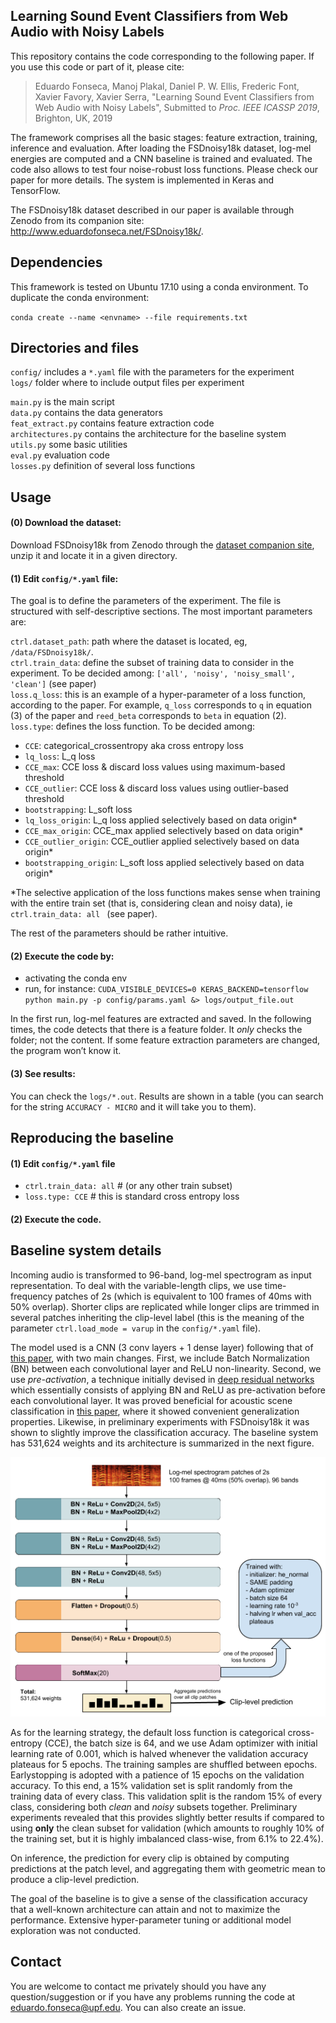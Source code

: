 
## Learning Sound Event Classifiers from Web Audio with Noisy Labels

This repository contains the code corresponding to the following paper. If you use this code or part of it, please cite:

>Eduardo Fonseca, Manoj Plakal, Daniel P. W. Ellis, Frederic Font, Xavier Favory, Xavier Serra, "Learning Sound Event Classifiers from Web Audio with Noisy Labels", Submitted to *Proc. IEEE ICASSP 2019*, Brighton, UK, 2019

The framework comprises all the basic stages: feature extraction, training, inference and evaluation. After loading the FSDnoisy18k dataset, log-mel energies are computed and a CNN baseline is trained and evaluated. The code also allows to test four noise-robust loss functions. Please check our paper for more details. The system is implemented in Keras and TensorFlow.

The FSDnoisy18k dataset described in our paper is available through Zenodo from its companion site: <a href="http://www.eduardofonseca.net/FSDnoisy18k/" target="_blank">http://www.eduardofonseca.net/FSDnoisy18k/</a>. 

## Dependencies
This framework is tested on Ubuntu 17.10 using a conda environment. To duplicate the conda environment:

`conda create --name <envname> --file requirements.txt`


## Directories and files

`config/` includes a `*.yaml` file with the parameters for the experiment  
`logs/` folder where to include output files per experiment  

`main.py` is the main script  
`data.py` contains the data generators  
`feat_extract.py` contains feature extraction code  
`architectures.py` contains the architecture for the baseline system  
`utils.py` some basic utilities  
`eval.py` evaluation code  
`losses.py` definition of several loss functions  



## Usage

#### (0) Download the dataset:

Download FSDnoisy18k from Zenodo through the <a href="http://www.eduardofonseca.net/FSDnoisy18k/" target="_blank">dataset companion site</a>, unzip it and locate it in a given directory.

#### (1) Edit `config/*.yaml` file:

The goal is to define the parameters of the experiment. The file is structured with self-descriptive sections. The most important parameters are: 

`ctrl.dataset_path`: path where the dataset is located, eg, `/data/FSDnoisy18k/`.   
`ctrl.train_data`: define the subset of training data to consider in the experiment. To be decided among: `['all', 'noisy', 'noisy_small', 'clean']` (see paper)   
`loss.q_loss`: this is an example of a hyper-parameter of a loss function, according to the paper. For example, `q_loss` corresponds to `q` in equation (3) of the paper and `reed_beta` corresponds to `beta` in equation (2).  
`loss.type`: defines the loss function. To be decided among:

  - `CCE`: categorical_crossentropy aka cross entropy loss
  - `lq_loss`: L_q loss
  - `CCE_max`: CCE loss & discard loss values using maximum-based threshold
  - `CCE_outlier`: CCE loss & discard loss values using outlier-based threshold
  - `bootstrapping`: L_soft loss
  - `lq_loss_origin`: L_q loss applied selectively based on data origin*
  - `CCE_max_origin`: CCE_max applied selectively based on data origin*
  - `CCE_outlier_origin`: CCE_outlier applied selectively based on data origin*
  - `bootstrapping_origin`: L_soft loss applied selectively based on data origin*

*The selective application of the loss functions makes sense when training with the entire train set (that is, considering clean and noisy data), ie `ctrl.train_data: all ` (see paper).

The rest of the parameters should be rather intuitive.


#### (2) Execute the code by:
- activating the conda env 
- run, for instance: `CUDA_VISIBLE_DEVICES=0 KERAS_BACKEND=tensorflow python main.py -p config/params.yaml &> logs/output_file.out`

In the first run, log-mel features are extracted and saved. In the following times, the code detects that there is a feature folder. It *only* checks the folder; not the content. If some feature extraction parameters are changed, the program won’t know it.

#### (3) See results:

You can check the `logs/*.out`. Results are shown in a table (you can search for the string `ACCURACY - MICRO` and it will take you to them).


## Reproducing the baseline

#### (1) Edit `config/*.yaml` file

  - `ctrl.train_data: all` # (or any other train subset)
  - `loss.type: CCE` # this is standard cross entropy loss
 
#### (2) Execute the code.

## Baseline system details

Incoming audio is transformed to 96-band, log-mel spectrogram as input representation.
To deal with the variable-length clips, we use time-frequency patches of 2s (which is equivalent to 100 frames of 40ms with 50% overlap). Shorter clips are replicated while longer clips are trimmed in several patches inheriting the clip-level label (this is the meaning of the parameter `ctrl.load_mode = varup` in the `config/*.yaml` file).


The model used is a CNN (3 conv layers + 1 dense layer) following that of <a href="https://arxiv.org/abs/1608.04363" target="_blank">this paper</a>, with two main changes. First, we include Batch Normalization (BN) between each convolutional layer and ReLU non-linearity. Second, we use *pre-activation*, a technique initially devised in <a href="https://arxiv.org/abs/1603.05027" target="_blank">deep residual networks</a> which essentially consists of applying BN and ReLU as pre-activation before each convolutional layer.
It was proved beneficial for acoustic scene classification in <a href="https://arxiv.org/abs/1806.07506" target="_blank">this paper</a>, where it showed convenient generalization properties. Likewise, in preliminary experiments with FSDnoisy18k it was shown to slightly improve the classification accuracy. The baseline system has 531,624 weights and its architecture is summarized in the next figure.

<p align="center">

<img src="/figs/baseline_system_archi_v0.png" alt="baseline" width="550"/>

</p>

As for the learning strategy, the default loss function is categorical cross-entropy (CCE), the batch size is 64, and we use Adam optimizer with initial learning rate of 0.001, which is halved whenever the validation accuracy plateaus for 5 epochs. The training samples are shuffled between epochs. Earlystopping is adopted with a patience of 15 epochs on the validation accuracy. To this end, a 15% validation set is split randomly from the training data of every class. This validation split is the random 15% of every class, considering both *clean* and *noisy* subsets together. Preliminary experiments revealed that this provides slightly better results if compared to using **only** the clean subset for validation (which amounts to roughly 10% of the training set, but it is highly imbalanced class-wise, from 6.1% to 22.4%). 

On inference, the prediction for every clip is obtained by computing predictions at the patch level, and aggregating them with geometric mean to produce a clip-level prediction.

The goal of the baseline is to give a sense of the classification accuracy that a well-known architecture can attain and not to maximize the performance. 
Extensive hyper-parameter tuning or additional model exploration was not conducted.

 
## Contact

You are welcome to contact me privately should you have any question/suggestion or if you have any problems running the code at eduardo.fonseca@upf.edu. You can also create an issue.


